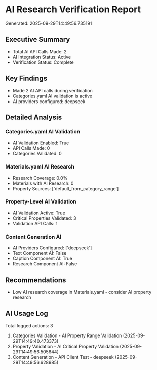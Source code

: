 # AI Research Verification Report
Generated: 2025-09-29T14:49:56.735191

## Executive Summary
- Total AI API Calls Made: 2
- AI Integration Status: Active
- Verification Status: Complete

## Key Findings
- Made 2 AI API calls during verification
- Categories.yaml AI validation is active
- AI providers configured: deepseek

## Detailed Analysis

### Categories.yaml AI Validation
- AI Validation Enabled: True
- API Calls Made: 0
- Categories Validated: 0

### Materials.yaml AI Research
- Research Coverage: 0.0%
- Materials with AI Research: 0
- Property Sources: ['default_from_category_range']

### Property-Level AI Validation
- AI Validation Active: True
- Critical Properties Validated: 3
- Validation API Calls: 1

### Content Generation AI
- AI Providers Configured: ['deepseek']
- Text Component AI: False
- Caption Component AI: True
- Research Component AI: False

## Recommendations
- Low AI research coverage in Materials.yaml - consider AI property research

## AI Usage Log
Total logged actions: 3

1. Categories Validation - AI Property Range Validation (2025-09-29T14:49:40.473373)
2. Property Validation - AI Critical Property Validation (2025-09-29T14:49:56.505644)
3. Content Generation - API Client Test - deepseek (2025-09-29T14:49:56.628985)
